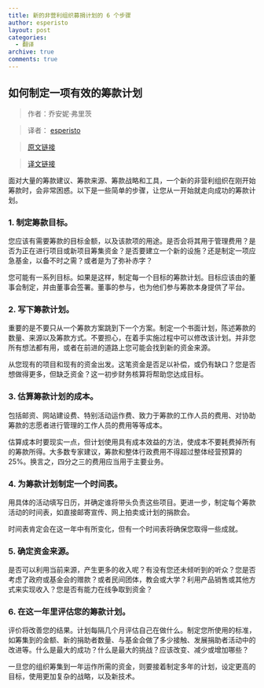 ```yaml
---
title: 新的非营利组织募捐计划的 6 个步骤
author: esperisto
layout: post
categories:
  - 翻译
archive: true
comments: true 
---
```

## 如何制定一项有效的筹款计划

> 作者：乔安妮·弗里茨

> 译者： [esperisto][2]

> [原文链接][1]

> [译文链接][3]


面对大量的筹款建议、筹款来源、筹款战略和工具，一个新的非营利组织在刚开始筹款时，会非常困惑。以下是一些简单的步骤，让您从一开始就走向成功的筹款计划。

### 1. 制定筹款目标。

您应该有需要筹款的目标金额，以及该款项的用途。是否会将其用于管理费用？是否为正在进行项目或新项目筹集资金？是否要建立一个新的设施？还是制定一项应急基金，以备不时之需？或者是为了弥补赤字？

您可能有一系列目标。如果是这样，制定每一个目标的筹款计划。目标应该由的董事会制定，并由董事会签署。董事的参与，也为他们参与筹款本身提供了平台。

### 2. 写下筹款计划。

重要的是不要只从一个筹款方案跳到下一个方案。制定一个书面计划，陈述筹款的数量、来源以及筹款方式。不要担心，在着手实施过程中可以修改该计划。并非您所有想法都有用，或者在前进的道路上您可能会找到新的资金来源。

从您现有的项目和现有的资金出发。这笔资金是否足以补偿，或仍有缺口？您是否想做得更多，但缺乏资金？这一初步财务核算将帮助您达成目标。

### 3. 估算筹款计划的成本。

包括邮资、网站建设费、特别活动运作费、致力于筹款的工作人员的费用、对协助筹款的志愿者进行管理的工作人员的费用等等成本。

估算成本时要现实一点，但计划使用具有成本效益的方法，使成本不要耗费掉所有的筹款所得。大多数专家建议，筹款和整体行政费用不得超过整体经营预算的<span lang="EN-US">25%</span>。换言之，四分之三的费用应当用于主要业务。

### 4. 为筹款计划制定一个时间表。

用具体的活动填写日历，并确定谁将带头负责这些项目。更进一步，制定每个筹款活动的时间表，如直接邮寄宣传、网上拍卖或计划的捐款会。

时间表肯定会在这一年中有所变化，但有一个时间表将确保您取得一些成就。

### 5. 确定资金来源。

是否可以利用当前来源，产生更多的收入呢？有没有您还未倾听到的听众？您是否考虑了政府或基金会的赠款？或者民间团体，教会或大学？利用产品销售或其他方式来实现收入？您是否有能力在线争取到资金？

### 6. 在这一年里评估您的筹款计划。

评价将改善您的结果。计划每隔几个月评估自己在做什么。制定您所使用的标准，如筹集到的金额、新的捐助者数量、与基金会做了多少接触、发展捐助者活动中的改进等。什么是最大的成功？什么是最大的挑战？应该改变、减少或增加哪些？

一旦您的组织筹集到一年运作所需的资金，则要接着制定多年的计划，设定更高的目标，使用更加复杂的战略，以及新技术。

[1]: http://nonprofit.about.com/od/fundraisingbasics/tp/basicfundraisingtips.htm
[2]: http://jouchyi.cn
[3]: http://jouchyi.cn/2009/06/6-steps-to-a-fundraising-plan-for-a-new-nonprofit.html